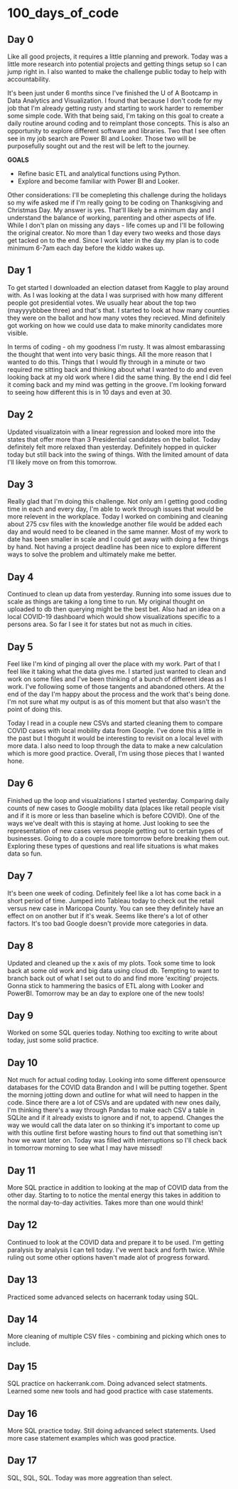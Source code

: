 # 100_days_of_code

## Day 0
Like all good projects, it requires a little planning and prework.  Today was a little more research into potential projects and getting things setup so I can jump right in.  I also wanted to make the challenge public today to help with accountability.

It's been just under 6 months since I've finished the U of A Bootcamp in Data Analytics and Visualization.  I found that because I don't code for my job that I'm already getting rusty and starting to work harder to remember some simple code.  With that being said, I'm taking on this goal to create a daily routine around coding and to reimplant those concepts.  This is also an opportunity to explore different software and libraries.  Two that I see often see in my job search are Power BI and Looker.  Those two will be purposefully sought out and the rest will be left to the journey.

**GOALS**
* Refine basic ETL and analytical functions using Python.
* Explore and become familiar with Power BI and Looker.

Other considerations: I'll be comepleting this challenge during the holidays so my wife asked me if I'm really going to be coding on Thanksgiving and Christmas Day.  My answer is yes.  That'll likely be a minimum day and I understand the balance of working, parenting and other aspects of life.  While I don't plan on missing any days - life comes up and I'll be following the original creator.  No more than 1 day every two weeks and those days get tacked on to the end.  Since I work later in the day my plan is to code minimum 6-7am each day before the kiddo wakes up.   

## Day 1
To get started I downloaded an election dataset from Kaggle to play around with.  As I was looking at the data I was surprised with how many different people got presidential votes.  We usually hear about the top two (mayyyybbbee three) and that's that.  I started to look at how many counties they were on the ballot and how many votes they recieved.  Mind definitely got working on how we could use data to make minority candidates more visible.

In terms of coding - oh my goodness I'm rusty.  It was almost embarassing the thought that went into very basic things.  All the more reason that I wanted to do this.  Things that I would fly through in a minute or two required me sitting back and thinking about what I wanted to do and even looking back at my old work where I did the same thing. By the end I did feel it coming back and my mind was getting in the groove.  I'm looking forward to seeing how different this is in 10 days and even at 30.

## Day 2
Updated visualizatoin with a linear regression and looked more into the states that offer more than 3 Presidential candidates on the ballot.  Today definitely felt more relaxed than yesterday.  Definitely hopped in quicker today but still back into the swing of things.  With the limited amount of data I'll likely move on from this tomorrow.

## Day 3
Really glad that I'm doing this challenge.  Not only am I getting good coding time in each and every day, I'm able to work through issues that would be more relevent in the workplace.  Today I worked on combining and cleaning about 275 csv files with the knowledge another file would be added each day and would need to be cleaned in the same manner.  Most of my work to date has been smaller in scale and I could get away with doing a few things by hand.  Not having a project deadline has been nice to explore different ways to solve the problem and ultimately make me better.

## Day 4
Continued to clean up data from yesterday.  Running into some issues due to scale as things are taking a long time to run.  My original thought on uploaded to db then querying might be the best bet.  Also had an idea on a local COVID-19 dashboard which would show visualizations specific to a persons area.  So far I see it for states but not as much in cities.

## Day 5
Feel like I'm kind of pinging all over the place with my work. Part of that I feel like it taking what the data gives me.  I started just wanted to clean and work on some files and I've been thinking of a bunch of different ideas as I work.  I've following some of those tangents and abandoned others.  At the end of the day I'm happy about the process and the work that's being done.  I'm not sure what my output is as of this moment but that also wasn't the point of doing this.

Today I read in a couple new CSVs and started cleaning them to compare COVID cases with local mobility data from Google.  I've done this a little in the past but I thoguht it would be interesting to revisit on a local level with more data.  I also need to loop through the data to make a new calculation which is more good practice.  Overall, I'm using those pieces that I wanted hone.

## Day 6
Finished up the loop and visualziations I started yesterday.  Comparing daily counts of new cases to Google mobility data (places like retail people visit and if it is more or less than baseline which is before COVID).  One of the ways we've dealt with this is staying at home.  Just looking to see the representation of new cases versus people getting out to certain types of businesses.  Going to do a couple more tomorrow before breaking them out.  Exploring these types of questions and real life situations is what makes data so fun. 


## Day 7
It's been one week of coding.  Definitely feel like a lot has come back in a short period of time.  Jumped into Tableau today to check out the retail versus new case in Maricopa County.  You can see they definitely have an effect on on another but if it's weak.  Seems like there's a lot of other factors.  It's too bad Google doesn't provide more categories in data.  

## Day 8
Updated and cleaned up the x axis of my plots.  Took some time to look back at some old work and big data using cloud db.  Tempting to want to branch back out of what I set out to do and find more 'exciting' projects.  Gonna stick to hammering the basics of ETL along with Looker and PowerBI.  Tomorrow may be an day to explore one of the new tools!

## Day 9
Worked on some SQL queries today.  Nothing too exciting to write about today, just some solid practice.

## Day 10
Not much for actual coding today.  Looking into some different opensource databases for the COVID data Brandon and I will be putting together.  Spent the morning jotting down and outline for what will need to happen in the code.  Since there are a lot of CSVs and are updated with new ones daily, I'm thinking there's a way through Pandas to make each CSV a table in SQLite and if it already exists to ignore and if not, to append.  Changes the way we would call the data later on so thinking it's important to come up with this outline first before wasting hours to find out that something isn't how we want later on.  Today was filled with interruptions so I'll check back in tomorrow morning to see what I may have missed!

## Day 11
More SQL practice in addition to looking at the map of COVID data from the other day.  Starting to to notice the mental energy this takes in addition to the normal day-to-day activities.  Takes more than one would think!

## Day 12
Continued to look at the COVID data and prepare it to be used.  I'm getting paralysis by analysis I can tell today.  I've went back and forth twice.  While ruling out some other options haven't made alot of progress forward.

## Day 13
Practiced some advanced selects on hacerrank today using SQL.

## Day 14
More cleaning of multiple CSV files - combining and picking which ones to include.

## Day 15
SQL practice on hackerrank.com.  Doing advanced select statments.  Learned some new tools and had good practice with case statements.

## Day 16
More SQL practice today.  Still doing advanced select statements.  Used more case statement examples which was good practice.

## Day 17
SQL, SQL, SQL.  Today was more aggreation than select.
